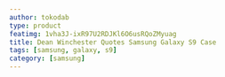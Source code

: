 ```yaml
---
author: tokodab
type: product
featimg: 1vha3J-ixR97U2RDJKl6O6usRQoZMyuag
title: Dean Winchester Quotes Samsung Galaxy S9 Case
tags: [samsung, galaxy, s9]
category: [samsung]
---
```

